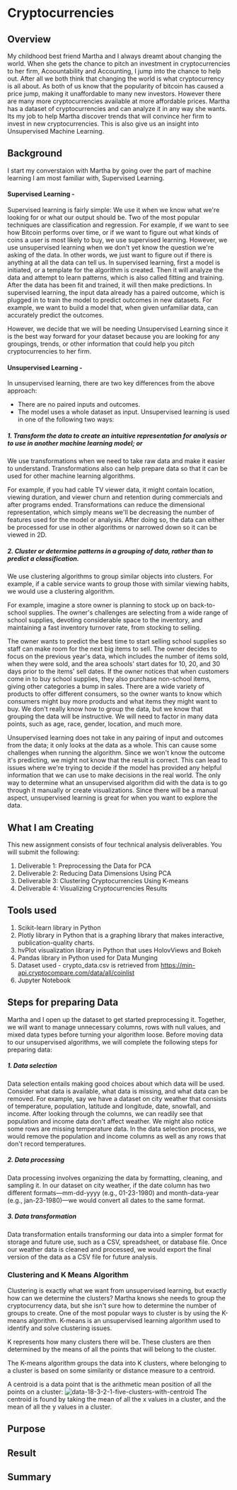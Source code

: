 # Cryptocurrencies

## Overview 
My childhood best friend Martha and I always dreamt about changing the world. When she gets the chance to pitch an investment in cryptocurrencies to her firm, Acoountability and Accounting, I jump into the chance to help out. After all we both think that changing the world is what cryptocurrency is all about. As both of us know that the popularity of bitcoin has caused a price jump, making it unaffordable to many new investors. However there are many more cryptocurrencies available at more affordable prices. Martha has a dataset of cryptocurrencies and can analyze it in any way she wants. Its my job to help Martha discover trends that will convince her firm to invest in new cryptocurrencies. This is also give us an insight into Unsupervised Machine Learning.


## Background

I start my converstaion with Martha by going over the part of machine learning I am most familiar with, Supervised Learning.
#### Supervised Learning - 
Supervised learning is fairly simple: We use it when we know what we're looking for or what our output should be. Two of the most popular techniques are classification and regression. For example, if we want to see how Bitcoin performs over time, or if we want to figure out what kinds of coins a user is most likely to buy, we use supervised learning. However, we use unsupervised learning when we don't yet know the question we're asking of the data. In other words, we just want to figure out if there is anything at all the data can tell us. In supervised learning, first a model is initiated, or a template for the algorithm is created. Then it will analyze the data and attempt to learn patterns, which is also called fitting and training. After the data has been fit and trained, it will then make predictions. In supervised learning, the input data already has a paired outcome, which is plugged in to train the model to predict outcomes in new datasets. For example, we want to build a model that, when given unfamiliar data, can accurately predict the outcomes.

However, we decide that we will be needing Unsupervised Learning since it is the best way forward for your dataset because you are looking for any groupings, trends, or other information that could help you pitch cryptocurrencies to her firm.
#### Unsupervised Learning - 
In unsupervised learning, there are two key differences from the above approach:

- There are no paired inputs and outcomes.
- The model uses a whole dataset as input.
Unsupervised learning is used in one of the following two ways:

##### 1.  Transform the data to create an intuitive representation for analysis or to use in another machine learning model; or
We use transformations when we need to take raw data and make it easier to understand. Transformations also can help prepare data so that it can be used for other machine learning algorithms.

For example, if you had cable TV viewer data, it might contain location, viewing duration, and viewer churn and retention during commercials and after programs ended. Transformations can reduce the dimensional representation, which simply means we'll be decreasing the number of features used for the model or analysis. After doing so, the data can either be processed for use in other algorithms or narrowed down so it can be viewed in 2D.
##### 2.  Cluster or determine patterns in a grouping of data, rather than to predict a classification.
We use clustering algorithms to group similar objects into clusters. For example, if a cable service wants to group those with similar viewing habits, we would use a clustering algorithm.


For example, imagine a store owner is planning to stock up on back-to-school supplies. The owner's challenges are selecting from a wide range of school supplies, devoting considerable space to the inventory, and maintaining a fast inventory turnover rate, from stocking to selling.

The owner wants to predict the best time to start selling school supplies so staff can make room for the next big items to sell. The owner decides to focus on the previous year's data, which includes the number of items sold, when they were sold, and the area schools' start dates for 10, 20, and 30 days prior to the items' sell dates. If the owner notices that when customers come in to buy school supplies, they also purchase non-school items, giving other categories a bump in sales. There are a wide variety of products to offer different consumers, so the owner wants to know which consumers might buy more products and what items they might want to buy. We don't really know how to group the data, but we know that grouping the data will be instructive. We will need to factor in many data points, such as age, race, gender, location, and much more.

Unsupervised learning does not take in any pairing of input and outcomes from the data; it only looks at the data as a whole. This can cause some challenges when running the algorithm. Since we won't know the outcome it's predicting, we might not know that the result is correct. This can lead to issues where we're trying to decide if the model has provided any helpful information that we can use to make decisions in the real world. The only way to determine what an unsupervised algorithm did with the data is to go through it manually or create visualizations. Since there will be a manual aspect, unsupervised learning is great for when you want to explore the data.

## What I am Creating
This new assignment consists of four technical analysis deliverables. You will submit the following:

1. Deliverable 1: Preprocessing the Data for PCA
2. Deliverable 2: Reducing Data Dimensions Using PCA
3. Deliverable 3: Clustering Cryptocurrencies Using K-means
4. Deliverable 4: Visualizing Cryptocurrencies Results


## Tools used 
1. Scikit-learn library in Python 
2. Plotly library in Python that is a graphing library that makes interactive, publication-quality charts.
3. hvPlot visualization library in Python that uses HolovViews and Bokeh
4. Pandas library in Python used for Data Munging
5. Dataset used - crypto_data.csv is retrieved from  https://min-api.cryptocompare.com/data/all/coinlist 
6. Jupyter Notebook 

## Steps for preparing Data
Martha and I open up the dataset to get started preprocessing it. Together, we will want to manage unnecessary columns, rows with null values, and mixed data types before turning your algorithm loose. Before moving data to our unsupervised algorithms, we will complete the following steps for preparing data:

##### 1. Data selection
Data selection entails making good choices about which data will be used. Consider what data is available, what data is missing, and what data can be removed. For example, say we have a dataset on city weather that consists of temperature, population, latitude and longitude, date, snowfall, and income. After looking through the columns, we can readily see that population and income data don't affect weather. We might also notice some rows are missing temperature data. In the data selection process, we would remove the population and income columns as well as any rows that don't record temperatures.
##### 2. Data processing
Data processing involves organizing the data by formatting, cleaning, and sampling it. In our dataset on city weather, if the date column has two different formats—mm-dd-yyyy (e.g., 01-23-1980) and month-data-year (e.g., jan-23-1980)—we would convert all dates to the same format.
##### 3. Data transformation
Data transformation entails transforming our data into a simpler format for storage and future use, such as a CSV, spreadsheet, or database file. Once our weather data is cleaned and processed, we would export the final version of the data as a CSV file for future analysis.

### Clustering and K Means Algorithm 
Clustering is exactly what we want from unsupervised learning, but exactly how can we determine the clusters? Martha knows she needs to group the cryptocurrency data, but she isn't sure how to determine the number of groups to create. One of the most popular ways to cluster is by using the K-means algorithm.
K-means is an unsupervised learning algorithm used to identify and solve clustering issues.

K represents how many clusters there will be. These clusters are then determined by the means of all the points that will belong to the cluster.

The K-means algorithm groups the data into K clusters, where belonging to a cluster is based on some similarity or distance measure to a centroid.

A centroid is a data point that is the arithmetic mean position of all the points on a cluster:
![data-18-3-2-1-five-clusters-with-centroid](https://user-images.githubusercontent.com/23488019/155605523-54d0009f-7499-4d81-bf29-183c888beedc.png)
The centroid is found by taking the mean of all the x values in a cluster, and the mean of all the y values in a cluster.


## Purpose 


## Result 


## Summary 
